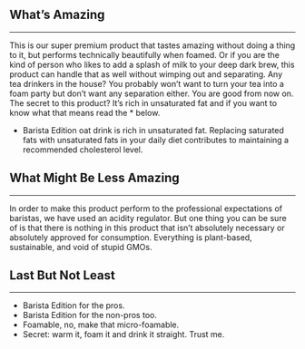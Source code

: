 ## What’s Amazing

---

This is our super premium product that tastes amazing without doing a thing to it, but performs technically beautifully when foamed. Or if you are the kind of person who likes to add a splash of milk to your deep dark brew, this product can handle that as well without wimping out and separating. Any tea drinkers in the house? You probably won’t want to turn your tea into a foam party but don’t want any separation either. You are good from now on. The secret to this product? It’s rich in unsaturated fat and if you want to know what that means read the \* below.

- Barista Edition oat drink is rich in unsaturated fat. Replacing saturated fats with unsaturated fats in your daily diet contributes to maintaining a recommended cholesterol level.

## What Might Be Less Amazing

---

In order to make this product perform to the professional expectations of baristas, we have used an acidity regulator. But one thing you can be sure of is that there is nothing in this product that isn’t absolutely necessary or absolutely approved for consumption. Everything is plant-based, sustainable, and void of stupid GMOs.

## Last But Not Least

---

- Barista Edition for the pros.
- Barista Edition for the non-pros too.
- Foamable, no, make that micro-foamable.
- Secret: warm it, foam it and drink it straight. Trust me.
